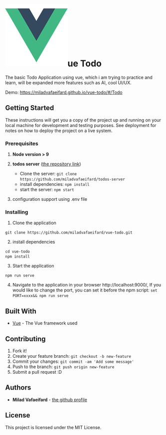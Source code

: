 # ![Vue logo](./src/assets/logo.png)ue Todo

The basic Todo Application using vue, which i am trying to practice and learn, will be expanded more features such as AI, cool UI/UX.

Demo: https://miladvafaeifard.github.io/vue-todo/#/Todo

## Getting Started

These instructions will get you a copy of the project up and running on your local machine for development and testing purposes. See deployment for notes on how to deploy the project on a live system.

### Prerequisites

1. **Node version > 9**

2. **todos server** ([the repository link](https://github.com/miladvafaeifard/todos-server))

    * Clone the server: `git clone https://github.com/miladvafaeifard/todos-server`
    * install dependencies: `npm install`
    * start the server: `npm start`
3. configuration support using .env file

### Installing
1. Clone the application 
```
git clone https://github.com/miladvafaeifard/vue-todo.git
```
2. install dependencies 
```
cd vue-todo
npm install
```
3. Start the application 
```
npm run serve
```
4. Navigate to the application in your browser http://localhost:9000/, If you would like to change the port, you can set it before the npm script: `set PORT=xxxx&& npm run serve`

## Built With

* [Vue](https://vuejs.org/v2/guide/) - The Vue framework used

## Contributing

1. Fork it!
2. Create your feature branch: `git checkout -b new-feature`
3. Commit your changes: `git commit -am 'Add some message'`
4. Push to the branch: `git push origin new-feature`
5. Submit a pull request :D

## Authors

* **Milad Vafaeifard** - [the github profile](https://github.com/miladvafaeifard)

## License

This project is licensed under the MIT License.
